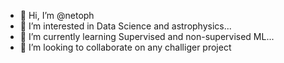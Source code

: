 - 👋 Hi, I’m @netoph
- 👀 I’m interested in Data Science and astrophysics...
- 🌱 I’m currently learning Supervised and non-supervised ML...
- 💞️ I’m looking to collaborate on any challiger project


<!---
netoph/netoph is a ✨ special ✨ repository because its `README.md` (this file) appears on your GitHub profile.
You can click the Preview link to take a look at your changes.
--->
